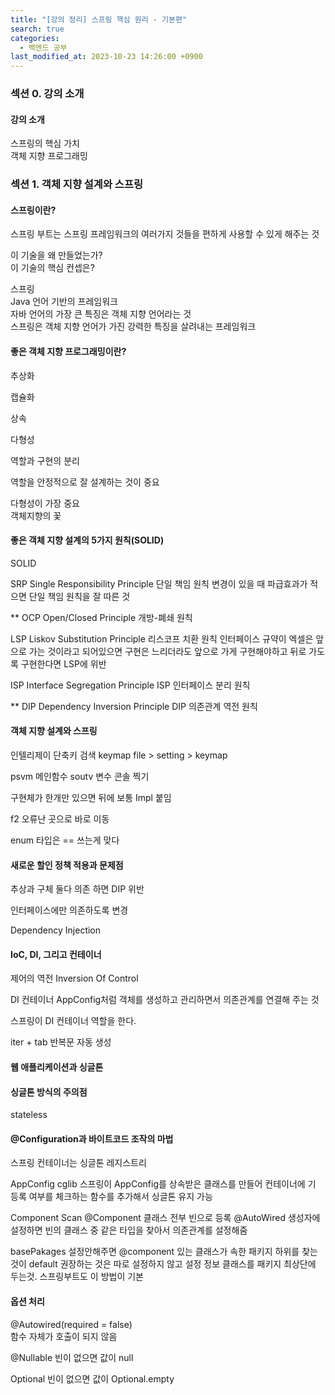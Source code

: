 ```yaml
---
title: "[강의 정리] 스프링 핵심 원리 - 기본편"
search: true
categories: 
  - 백엔드 공부
last_modified_at: 2023-10-23 14:26:00 +0900
---
```


### 섹션 0. 강의 소개

#### 강의 소개

스프링의 핵심 가치  
객체 지향 프로그래밍

### 섹션 1. 객체 지향 설계와 스프링

#### 스프링이란?

스프링 부트는 스프링 프레임워크의 여러가지 것들을 편하게 사용할 수 있게 해주는 것

이 기술을 왜 만들었는가?  
이 기술의 핵심 컨셉은?

스프링  
Java 언어 기반의 프레임워크  
자바 언어의 가장 큰 특징은 객체 지향 언어라는 것  
스프링은 객체 지향 언어가 가진 강력한 특징을 살려내는 프레임워크  

#### 좋은 객체 지향 프로그래밍이란?

추상화

캡슐화

상속

다형성

역할과 구현의 분리

역할을 안정적으로 잘 설계하는 것이 중요

다형성이 가장 중요  
객체지향의 꽃

#### 좋은 객체 지향 설계의 5가지 원칙(SOLID)

SOLID

SRP Single Responsibility Principle
단일 책임 원칙
변경이 있을 때 파급효과가 적으면 단일 책임 원칙을 잘 따른 것

** OCP Open/Closed Principle
개방-폐쇄 원칙

LSP Liskov Substitution Principle
리스코프 치환 원칙
인터페이스 규약이 엑셀은 앞으로 가는 것이라고 되어있으면 구현은 느리더라도 앞으로 가게 구현해야하고 뒤로 가도록 구현한다면 LSP에 위반

ISP Interface Segregation Principle
ISP 인터페이스 분리 원칙

** DIP Dependency Inversion Principle
DIP 의존관계 역전 원칙

#### 객체 지향 설계와 스프링

인텔리제이 단축키 검색
keymap
file > setting > keymap

psvm 메인함수
soutv 변수 콘솔 찍기

구현체가 한개만 있으면 뒤에 보통 Impl 붙임

f2
오류난 곳으로 바로 이동

enum 타입은 == 쓰는게 맞다

#### 새로운 할인 정책 적용과 문제점

추상과 구체 둘다 의존 하면 DIP 위반

인터페이스에만 의존하도록 변경

Dependency Injection

#### IoC, DI, 그리고 컨테이너

제어의 역전 Inversion Of Control

DI 컨테이너
AppConfig처럼 객체를 생성하고 관리하면서 의존관계를 연결해 주는 것 

스프링이 DI 컨테이너 역할을 한다.

iter + tab
반복문 자동 생성

#### 웹 애플리케이션과 싱글톤

#### 싱글톤 방식의 주의점

stateless

#### @Configuration과 바이트코드 조작의 마법

스프링 컨테이너는 싱글톤 레지스트리

AppConfig cglib
스프링이 AppConfig를 상속받은 클래스를 만들어 컨테이너에 기 등록 여부를 체크하는 함수를 추가해서 싱글톤 유지 가능

Component Scan
@Component 클래스 전부 빈으로 등록
@AutoWired 생성자에 설정하면 빈의 클래스 중 같은 타입을 찾아서 의존관계를 설정해줌

basePakages
설정안해주면 @component 있는 클래스가 속한 패키지 하위를 찾는것이 default
권장하는 것은 따로 설정하지 않고 설정 정보 클래스를 패키지 최상단에 두는것. 스프링부트도 이 방법이 기본

#### 옵션 처리

@Autowired(required = false)  
함수 자체가 호출이 되지 않음

@Nullable
빈이 없으면 값이 null

Optional
빈이 없으면 값이 Optional.empty